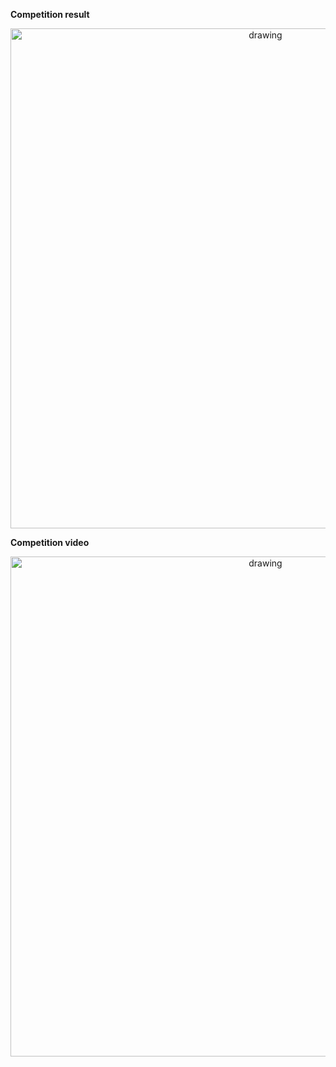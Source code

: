 **Competition result**
<p align='center'>
    <img src="./doc/final.png" alt="drawing" width="800"/>
</p>

**Competition video**
<p align='center'>
    <img src="./doc/final.gif" alt="drawing" width="800"/>
</p>